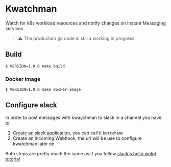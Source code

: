 # Kwatchman

Watch for k8s workload resources and notify changes on Instant Messaging services

> :warning: The production go code is still a working in progress

## Build
```
$ VERSION=1.0.0 make build
```

### Docker image
```
$ VERSION=1.0.0 make docker-image
```
## Configure slack

In order to post messages with kwaychman to slack in a channel you have to 

1. [Create an slack application](https://api.slack.com/apps/new), you can call it `kwatchamn`
2. Create an Incoming Webhook, the url will be use to configure kwatchman later on

Both steps are pretty much the same as if you follow [slack's hello wolrd tutorial](https://api.slack.com/tutorials/slack-apps-hello-world)



